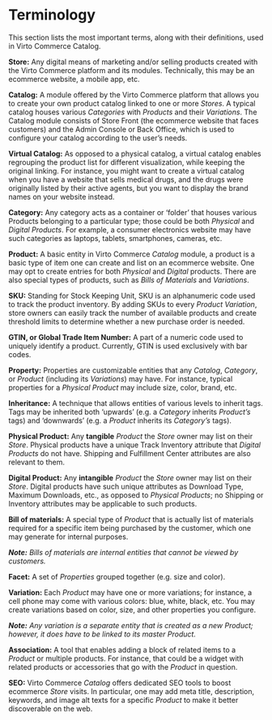 # Terminology

This section lists the most important terms, along with their definitions, used in Virto Commerce Catalog.

**Store:** Any digital means of marketing and/or selling products created with the Virto Commerce platform and its modules. Technically, this may be an ecommerce website, a mobile app, etc.

**Catalog:** A module offered by the Virto Commerce platform that allows you to create your own product catalog linked to one or more *Stores*. A typical catalog houses various *Categories* with *Products* and their *Variations*. The Catalog module consists of Store Front (the ecommerce website that faces customers) and the Admin Console or Back Office, which is used to configure your catalog according to the user’s needs.

**Virtual Catalog:** As opposed to a physical catalog, a virtual catalog enables regrouping the product list for different visualization, while keeping the original linking. For instance, you might want to create a virtual catalog when you have a website that sells medical drugs, and the drugs were originally listed by their active agents, but you want to display the brand names on your website instead.

**Category:** Any category acts as a container or ‘folder’ that houses various Products belonging to a particular type; those could be both *Physical* and *Digital Products*. For example, a consumer electronics website may have such categories as laptops, tablets, smartphones, cameras, etc.

**Product:** A basic entity in Virto Commerce *Catalog* module, a product is a basic type of item one can create and list on an ecommerce website. One may opt to create entries for both *Physical* and *Digital* products. There are also special types of products, such as *Bills of Materials* and *Variations*.

**SKU:** Standing for Stock Keeping Unit, SKU is an alphanumeric code used to track the product inventory. By adding SKUs to every *Product Variation*, store owners can easily track the number of available products and create threshold limits to determine whether a new purchase order is needed.

**GTIN, or Global Trade Item Number:** A part of a numeric code used to uniquely identify a product. Currently, GTIN is used exclusively with bar codes.

**Property:** Properties are customizable entities that any *Catalog*, *Category*, or *Product* (including its *Variations*) may have. For instance, typical properties for a *Physical Product* may include size, color, brand, etc.

**Inheritance:** A technique that allows entities of various levels to inherit tags. Tags may be inherited both ‘upwards’ (e.g. a *Category* inherits *Product’s* tags) and ‘downwards’ (e.g. a *Product* inherits its *Category’s* tags).

**Physical Product:** Any **tangible** *Product* the *Store* owner may list on their *Store*. Physical products have a unique Track Inventory attribute that *Digital Products* do not have. Shipping and Fulfillment Center attributes are also relevant to them.

**Digital Product:** Any **intangible** *Product* the *Store* owner may list on their *Store*. Digital products have such unique attributes as Download Type, Maximum Downloads, etc., as opposed to *Physical Products*; no Shipping or Inventory attributes may be applicable to such products.

**Bill of materials:** A special type of *Product* that is actually list of materials required for a specific item being purchased by the customer, which one may generate for internal purposes.

***Note:*** *Bills of materials are internal entities that cannot be viewed by customers.*

**Facet:** A set of *Properties* grouped together (e.g. size and color).

**Variation:** Each *Product* may have one or more variations; for instance, a cell phone may come with various colors: blue, white, black, etc. You may create variations based on color, size, and other properties you configure.

***Note:*** *Any variation is a separate entity that is created as a new Product; however, it does have to be linked to its master Product.*

**Association:** A tool that enables adding a block of related items to a *Product* or multiple products. For instance, that could be a widget with related products or accessories that go with the *Product* in question.

**SEO:** Virto Commerce *Catalog* offers dedicated SEO tools to boost ecommerce *Store* visits. In particular, one may add meta title, description, keywords, and image alt texts for a specific *Product* to make it better discoverable on the web.
